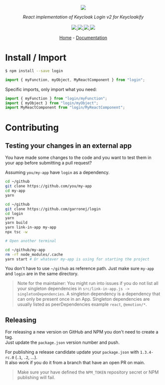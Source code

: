 <p align="center">
    <img src="https://user-images.githubusercontent.com/6702424/80216211-00ef5280-863e-11ea-81de-59f3a3d4b8e4.png">  
</p>
<p align="center">
    <i>React implementation of Keycloak Login v2 for Keycloakify</i>
    <br>
    <br>
    <a href="https://github.com/keycloakify/login/actions">
      <img src="https://github.com/keycloakify/login/actions/workflows/ci.yaml/badge.svg?branch=main">
    </a>
    <a href="https://bundlephobia.com/package/login">
      <img src="https://img.shields.io/bundlephobia/minzip/login">
    </a>
    <a href="https://www.npmjs.com/package/login">
      <img src="https://img.shields.io/npm/dw/login">
    </a>
    <a href="https://github.com/keycloakify/login/blob/main/LICENSE">
      <img src="https://img.shields.io/npm/l/login">
    </a>
</p>
<p align="center">
  <a href="https://github.com/keycloakify/login">Home</a>
  -
  <a href="https://github.com/keycloakify/login">Documentation</a>
</p>

# Install / Import

```bash
$ npm install --save login
```

```typescript
import { myFunction, myObject, MyReactComponent } from "login";
```

Specific imports, only import what you need:

```typescript
import { myFunction } from "login/myFunction";
import { myObject } from "login/myObject";
import MyReactComponent from "login/MyReactComponent";
```

# Contributing

## Testing your changes in an external app

You have made some changes to the code and you want to test them
in your app before submitting a pull request?

Assuming `you/my-app` have `login` as a dependency.

```bash
cd ~/github
git clone https://github.com/you/my-app
cd my-app
yarn

cd ~/github
git clone https://github.com/garronej/login
cd login
yarn
yarn build
yarn link-in-app my-app
npx tsc -w

# Open another terminal

cd ~/github/my-app
rm -rf node_modules/.cache
yarn start # Or whatever my-app is using for starting the project
```

You don't have to use `~/github` as reference path. Just make sure `my-app` and `login`
are in the same directory.

> Note for the maintainer: You might run into issues if you do not list all your singleton dependencies in
> `src/link-in-app.js -> singletonDependencies`. A singleton dependency is a dependency that can
> only be present once in an App. Singleton dependencies are usually listed as peerDependencies example `react`, `@emotion/*`.

## Releasing

For releasing a new version on GitHub and NPM you don't need to create a tag.  
Just update the `package.json` version number and push.

For publishing a release candidate update your `package.json` with `1.3.4-rc.0` (`.1`, `.2`, ...).  
It also work if you do it from a branch that have an open PR on main.

> Make sure your have defined the `NPM_TOKEN` repository secret or NPM publishing will fail.
